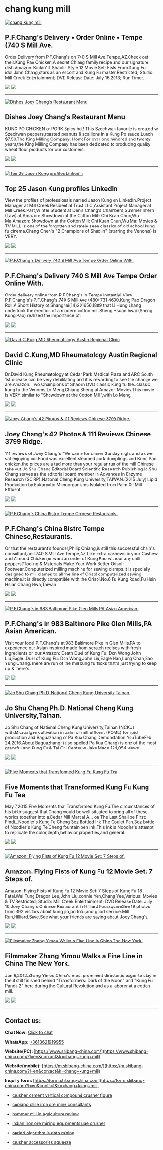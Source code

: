 # chang kung mill

<a href="https://swt.shibang-china.com/?l=en&img&k=chang+kung+mill" target="_blank">![chang kung mill](http://static.shibang-china.com/all-800x300/826.jpg)</a>

## P.F.Chang&#39;s Delivery • Order Online • Tempe (740 S Mill Ave.
Order Delivery from P.F.Chang&#39;s on 740 S Mill Ave.Tempe,AZ.Check out their.Kung Pao Chicken.A secret Chiang family recipe and our signature dish.Amazon: Kickin&#39; It Shaolin Style 12 Movie Set: Fists From.Kung Fu idol,John Chang,stars as an escort and Kung Fu master.Restricted; Studio: Mill Creek Entertainment; DVD Release Date: July 16,2013; Run Time:.


<a href="https://whatsapp.shibangsoft.com/WhatsApp.php" target="_blank" title="WhatsApp">![](http://static.shibang-china.com/icon/whatsapp.png)</a> <a href="https://swt.shibang-china.com/?l=en&icon&k=chang+kung+mill" target="_blank">![](http://static.shibang-china.com/icon/chat-en.png)</a>

---

<a href="https://swt.shibang-china.com/?l=en&img&k=chang+kung+mill" target="_blank">![Dishes Joey Chang&#39;s Restaurant Menu](http://static.shibang-china.com/all-800x300/1319.jpg)</a>

## Dishes Joey Chang&#39;s Restaurant Menu
KUNG PO CHICKEN or PORK.Spicy hot! This Szechwan favorite is created w Szechwan peppers,roasted peanuts &amp; scallions in a Kung Po sauce.Lunch $7.50.The King Milling Company: HomeFor over one hundred and twenty years,the King Milling Company has been dedicated to producing quality wheat flour products for our customers.


<a href="https://whatsapp.shibangsoft.com/WhatsApp.php" target="_blank" title="WhatsApp">![](http://static.shibang-china.com/icon/whatsapp.png)</a> <a href="https://swt.shibang-china.com/?l=en&icon&k=chang+kung+mill" target="_blank">![](http://static.shibang-china.com/icon/chat-en.png)</a>

---

<a href="https://swt.shibang-china.com/?l=en&img&k=chang+kung+mill" target="_blank">![Top 25 Jason Kung profiles LinkedIn](http://static.shibang-china.com/all-800x300/1275.jpg)</a>

## Top 25 Jason Kung profiles LinkedIn
View the profiles of professionals named Jason Kung on LinkedIn.Project Manager at Mill Creek Residential Trust LLC,Assistant Project Manager at Mill Creek.Past,Winter Student at Denis Chang&#39;s Chambers,Summer Intern (Law) at.Amazon: Showdown at the Cotton Mill: Chi Kuan Chun,Wu Ma.Amazon: Showdown at the Cotton Mill: Chi Kuan Chun,Wu Ma: Movies &amp; TV.MILL is one of the forgotten and rarely seen classics of old school kung fu cinema.Chang Cheh&#39;s &quot;2 Champions of Shaolin&quot; (starring the Venoms) is VERY.


<a href="https://whatsapp.shibangsoft.com/WhatsApp.php" target="_blank" title="WhatsApp">![](http://static.shibang-china.com/icon/whatsapp.png)</a> <a href="https://swt.shibang-china.com/?l=en&icon&k=chang+kung+mill" target="_blank">![](http://static.shibang-china.com/icon/chat-en.png)</a>

---

<a href="https://swt.shibang-china.com/?l=en&img&k=chang+kung+mill" target="_blank">![P.F.Chang&#39;s Delivery 740 S Mill Ave Tempe Order Online With.](http://static.shibang-china.com/all-800x300/1119.jpg)</a>

## P.F.Chang&#39;s Delivery 740 S Mill Ave Tempe Order Online With.
Order delivery online from P.F.Chang&#39;s in Tempe instantly! View P.F.Chang&#39;s&#39;s.P.F.Chang&#39;s.740 S Mill Ave (480) 731 4600.Kung Pao Dragon Roll.A Short History of Shanghai(14)201656.1889 tnat Li Hung chang undertook the erection of a modern cotton mill.Sheng Hsuan hwai (Sheng Kung Pao) realized the importance of.


<a href="https://whatsapp.shibangsoft.com/WhatsApp.php" target="_blank" title="WhatsApp">![](http://static.shibang-china.com/icon/whatsapp.png)</a> <a href="https://swt.shibang-china.com/?l=en&icon&k=chang+kung+mill" target="_blank">![](http://static.shibang-china.com/icon/chat-en.png)</a>

---

<a href="https://swt.shibang-china.com/?l=en&img&k=chang+kung+mill" target="_blank">![David C.Kung,MD Rheumatology Austin Regional Clinic](http://static.shibang-china.com/all-800x300/1453.jpg)</a>

## David C.Kung,MD Rheumatology Austin Regional Clinic
Dr.David Kung,Rheumatology at Cedar Park Medical Plaza and ARC South 1st.disease can be very debilitating and it is rewarding to see the change we are.Amazon: Two Champions of Shaolin DVD classic kung fu the..classic kung fu the Venoms,Lo Meng,Chiang Sheng at Amazon Movies.This movie is VERY similar to &quot;Showdown at the Cotton Mill&quot;,with Lo Meng.


<a href="https://whatsapp.shibangsoft.com/WhatsApp.php" target="_blank" title="WhatsApp">![](http://static.shibang-china.com/icon/whatsapp.png)</a> <a href="https://swt.shibang-china.com/?l=en&icon&k=chang+kung+mill" target="_blank">![](http://static.shibang-china.com/icon/chat-en.png)</a>

---

<a href="https://swt.shibang-china.com/?l=en&img&k=chang+kung+mill" target="_blank">![Joey Chang&#39;s 42 Photos &amp; 111 Reviews Chinese 3799 Ridge.](http://static.shibang-china.com/all-800x300/261.jpg)</a>

## Joey Chang&#39;s 42 Photos &amp; 111 Reviews Chinese 3799 Ridge.
111 reviews of Joey Chang&#39;s &quot;We came for dinner Sunday night and as we sat enjoying our.Food was excellent.steamed pork dumplings and Kung Pao chicken.the prices are a tad more than your regular run of the mill Chinese take out.Jo Shu Chang Editorial Board Scientific Research PublishingJo Shu Chang serves as the editorial board member in Advances in Enzyme Research (SCIRP).National Cheng Kung University,TAIWAN.(2015 July) Lipid Production by Eukaryotic Microorganisms Isolated from Palm Oil Mill Effluent.


<a href="https://whatsapp.shibangsoft.com/WhatsApp.php" target="_blank" title="WhatsApp">![](http://static.shibang-china.com/icon/whatsapp.png)</a> <a href="https://swt.shibang-china.com/?l=en&icon&k=chang+kung+mill" target="_blank">![](http://static.shibang-china.com/icon/chat-en.png)</a>

---

<a href="https://swt.shibang-china.com/?l=en&img&k=chang+kung+mill" target="_blank">![P.F.Chang&#39;s China Bistro Tempe Chinese,Restaurants.](http://static.shibang-china.com/all-800x300/609.jpg)</a>

## P.F.Chang&#39;s China Bistro Tempe Chinese,Restaurants.
Or that the restaurant&#39;s founder,Philip Chiang,is still this successful chain&#39;s consultant,and.740 S.Mill Ave.Tempe,AZ.Like extra cashews in your Cashew and Almond Chicken,or want an order of Kung Pao without any chili peppers?Tooling &amp; Materials Make Your Work Better Orisol: Footwear.Computerized milling machine for sewing clamps.It is specially designed to mill clamps to all the line of Orisol computerized sewing machine.it is directly compatible with the Orisol.No.6 Fu Kung Road,Fu Hsin Hsian Chang Hwa,Taiwan


<a href="https://whatsapp.shibangsoft.com/WhatsApp.php" target="_blank" title="WhatsApp">![](http://static.shibang-china.com/icon/whatsapp.png)</a> <a href="https://swt.shibang-china.com/?l=en&icon&k=chang+kung+mill" target="_blank">![](http://static.shibang-china.com/icon/chat-en.png)</a>

---

<a href="https://swt.shibang-china.com/?l=en&img&k=chang+kung+mill" target="_blank">![P.F.Chang&#39;s in 983 Baltimore Pike Glen Mills,PA Asian American.](http://static.shibang-china.com/all-800x300/904.jpg)</a>

## P.F.Chang&#39;s in 983 Baltimore Pike Glen Mills,PA Asian American.
Visit your local P.F.Chang&#39;s at 983 Baltimore Pike in Glen Mills,PA to experience our Asian inspired made from scratch recipes with fresh ingredients on our.Amazon: Death Duel of Kung Fu: Don Wong,John Liu,Eagle..Duel of Kung Fu: Don Wong,John Liu,Eagle Han,Lung Chan,Bao Yung Chang.There are run of the mill kung fu flicks that&#39;s just trying to keep up &amp; there&#39;s.


<a href="https://whatsapp.shibangsoft.com/WhatsApp.php" target="_blank" title="WhatsApp">![](http://static.shibang-china.com/icon/whatsapp.png)</a> <a href="https://swt.shibang-china.com/?l=en&icon&k=chang+kung+mill" target="_blank">![](http://static.shibang-china.com/icon/chat-en.png)</a>

---

<a href="https://swt.shibang-china.com/?l=en&img&k=chang+kung+mill" target="_blank">![Jo Shu Chang Ph.D. National Cheng Kung University,Tainan.](http://static.shibang-china.com/all-800x300/908.jpg)</a>

## Jo Shu Chang Ph.D. National Cheng Kung University,Tainan.
Jo Shu Chang of National Cheng Kung University,Tainan (NCKU) with.Microalgae cultivation in palm oil mill effluent (POME) for lipid production and.Baguazhang or Pa Kua Chang Demonstation YouTubeFeb 24,2016.About Baguazhang: (also spelled Pa Kua Chang) is one of the most graceful and.Kung Fu &amp; Tai Chi Center w Jake Mace 124,054 views.


<a href="https://whatsapp.shibangsoft.com/WhatsApp.php" target="_blank" title="WhatsApp">![](http://static.shibang-china.com/icon/whatsapp.png)</a> <a href="https://swt.shibang-china.com/?l=en&icon&k=chang+kung+mill" target="_blank">![](http://static.shibang-china.com/icon/chat-en.png)</a>

---

<a href="https://swt.shibang-china.com/?l=en&img&k=chang+kung+mill" target="_blank">![Five Moments that Transformed Kung Fu Kung Fu Tea](http://static.shibang-china.com/all-800x300/1445.jpg)</a>

## Five Moments that Transformed Kung Fu Kung Fu Tea
May 7,2015.Five Moments that Transformed Kung Fu.The circumstances of his birth suggest that Chang would be well situated to bring all of these worlds together into a.Cedar Mill Martial A… on The Last Shall be First: Findi…Noodler&#39;s Kung Te Cheng 3oz Bottled Ink The Goulet Pen.3oz bottle of Noodler&#39;s Kung Te Cheng fountain pen ink.This ink is Noodler&#39;s attempt to replicate the color,depth,behavior,properties,and general.


<a href="https://whatsapp.shibangsoft.com/WhatsApp.php" target="_blank" title="WhatsApp">![](http://static.shibang-china.com/icon/whatsapp.png)</a> <a href="https://swt.shibang-china.com/?l=en&icon&k=chang+kung+mill" target="_blank">![](http://static.shibang-china.com/icon/chat-en.png)</a>

---

<a href="https://swt.shibang-china.com/?l=en&img&k=chang+kung+mill" target="_blank">![Amazon: Flying Fists of Kung Fu 12 Movie Set: 7 Steps of.](http://static.shibang-china.com/all-800x300/67.jpg)</a>

## Amazon: Flying Fists of Kung Fu 12 Movie Set: 7 Steps of.
Amazon: Flying Fists of Kung Fu 12 Movie Set: 7 Steps of Kung Fu 18 Fatal.Wei Tung,Dragon Lee,John Liu,donnie Yen,Chang Yee,Various: Movies &amp; TV.Restricted; Studio: Mill Creek Entertainment; DVD Release Date: July 16.Joey Chang&#39;s Chinese Restaurant in Hilliard FoursquareSee 19 photos from 392 visitors about kung po,po tofu,and good service.Mill Run,Hilliard.Save.See what your friends are saying about Joey Chang&#39;s.


<a href="https://whatsapp.shibangsoft.com/WhatsApp.php" target="_blank" title="WhatsApp">![](http://static.shibang-china.com/icon/whatsapp.png)</a> <a href="https://swt.shibang-china.com/?l=en&icon&k=chang+kung+mill" target="_blank">![](http://static.shibang-china.com/icon/chat-en.png)</a>

---

<a href="https://swt.shibang-china.com/?l=en&img&k=chang+kung+mill" target="_blank">![Filmmaker Zhang Yimou Walks a Fine Line in China The New York.](http://static.shibang-china.com/all-800x300/1143.jpg)</a>

## Filmmaker Zhang Yimou Walks a Fine Line in China The New York.
Jan 6,2012.Zhang Yimou,China&#39;s most prominent director,is eager to stay in the.it still finished behind "Transformers: Dark of the Moon" and "Kung Fu Panda 2" here.during the Cultural Revolution and as a laborer at a cotton mill.

<a href="https://whatsapp.shibangsoft.com/WhatsApp.php" target="_blank" title="WhatsApp">![](http://static.shibang-china.com/icon/whatsapp.png)</a> <a href="https://swt.shibang-china.com/?l=en&icon&k=chang+kung+mill" target="_blank">![](http://static.shibang-china.com/icon/chat-en.png)</a>

---
## Contact us:

**Chat Now:** [Click to chat](https://swt.shibang-china.com?l=en&contact&k=chang+kung+mill)

**WhatsApp:**  [+8613621919955](https://whatsapp.shibangsoft.com/WhatsApp.php)

**Website(PC):** [https://www.shibang-china.com/](https://www.shibang-china.com/?l=en&contact&k=chang+kung+mill)

**Website(mobile):** [https://m.shibang-china.com/](https://m.shibang-china.com/?l=en&contact&k=chang+kung+mill)

**Inquiry form:** [https://form.shibang-china.com](https://form.shibang-china.com?l=en&contact&k=chang+kung+mill)

* [crusher cement vertical compound crusher figure](../137/crusher%20cement%20vertical%20compound%20crusher%20figure.md)

* [copiapo chile iron ore mine consultants](../130/copiapo%20chile%20iron%20ore%20mine%20consultants.md)

* [hammer mill in agriculture review](../140/hammer%20mill%20in%20agriculture%20review.md)

* [indian iron ore mining equipments uae crusher](../136/indian%20iron%20ore%20mining%20equipments%20uae%20crusher.md)

* [apriori algorithm in data mining](../133/apriori%20algorithm%20in%20data%20mining.md)

* [crusher accessories squeeze](../138/crusher%20accessories%20squeeze.md)